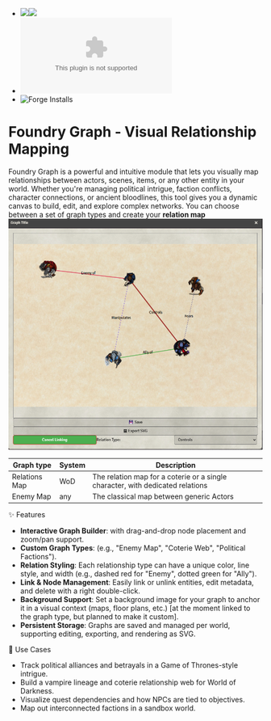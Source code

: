 - ![](https://img.shields.io/badge/Foundry-v12-informational)![](https://img.shields.io/badge/Foundry-v13-informational)
- ![Latest Release Download Count](https://img.shields.io/github/downloads/gioppoluca/foundry-graph/latest/module.zip)
- ![Forge Installs](https://img.shields.io/badge/dynamic/json?label=Forge%20Installs&query=package.installs&suffix=%25&url=https%3A%2F%2Fforge-vtt.com%2Fapi%2Fbazaar%2Fpackage%2Ffoundry-graph&colorB=4aa94a)

# Foundry Graph - Visual Relationship Mapping

Foundry Graph is a powerful and intuitive module that lets you visually map relationships between actors, scenes, items, or any other entity in your world. Whether you're managing political intrigue, faction conflicts, character connections, or ancient bloodlines, this tool gives you a dynamic canvas to build, edit, and explore complex networks.
You can choose between a set of graph types and create your **relation map**
![graph example](doc/graph_example.png)

| Graph type     | System    | Description                                                                          |
| ----------------- | ------------ | ------------------------------------------------------------------------------ |
| Relations Map     | WoD   | The relation map for a coterie or a single character, with dedicated relations   |
| Enemy Map     | any   | The classical map between generic Actors  |



✨ Features
- **Interactive Graph Builder**: with drag-and-drop node placement and zoom/pan support.
- **Custom Graph Types**: (e.g., "Enemy Map", "Coterie Web", "Political Factions").
- **Relation Styling**: Each relationship type can have a unique color, line style, and width (e.g., dashed red for "Enemy", dotted green for "Ally").
- **Link & Node Management**: Easily link or unlink entities, edit metadata, and delete with a right double-click.
- **Background Support**: Set a background image for your graph to anchor it in a visual context (maps, floor plans, etc.) [at the moment linked to the graph type, but planned to make it custom].
- **Persistent Storage**: Graphs are saved and managed per world, supporting editing, exporting, and rendering as SVG.

🧩 Use Cases
- Track political alliances and betrayals in a Game of Thrones-style intrigue.
- Build a vampire lineage and coterie relationship web for World of Darkness.
- Visualize quest dependencies and how NPCs are tied to objectives.
- Map out interconnected factions in a sandbox world.